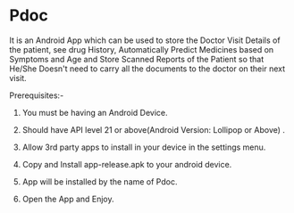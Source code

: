 # Pdoc
It is an Android App which can be used to store the Doctor Visit Details of the patient, see drug History, Automatically Predict Medicines based on Symptoms and Age and Store Scanned Reports of the Patient so that He/She Doesn't need to carry all the documents to the doctor on their next visit.

Prerequisites:-
1. You must be having an Android Device.
2. Should have API level 21 or above(Android Version: Lollipop or Above) .

1. Allow 3rd party apps to install in your device in the settings menu.
2. Copy and Install app-release.apk to your android device.
3. App will be installed by the name of Pdoc.
4. Open the App and Enjoy.
